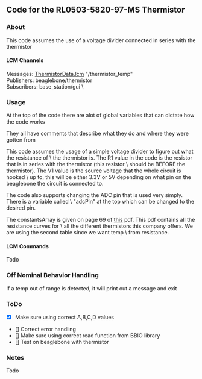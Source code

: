 Code for the RL0503-5820-97-MS Thermistor
---

### About
This code assumes the use of a voltage divider connected in series with the thermistor

#### LCM Channels
Messages: [ThermistorData.lcm](https://github.com/nkr101/mrover-workspace/blob/thermistor/rover_msgs/ThermistorData.lcm) "/thermistor_temp" \
Publishers: beaglebone/thermistor \
Subscribers: base_station/gui \

### Usage
At the top of the code there are alot of global variables that can dictate how the code works

They all have comments that describe what they do and where they were gotten from

This code assumes the usage of a simple voltage divider to figure out what the resistance of \ the thermistor is.  The R1 value in the code is the resistor that is in series with the thermistor (this resistor \ should be BEFORE the thermistor).  The V1 value is the source voltage that the whole circuit is hooked \ up to, this will be either 3.3V or 5V depending on what pin on the beaglebone the circuit is connected to.

The code also supports changing the ADC pin that is used very simply.  There is a variable called \ "adcPin" at the top which can be changed to the desired pin.

The constantsArray is given on page 69 of [this](https://www.amphenol-sensors.com/en/component/edocman/292-thermometrics-temperature-resistance-curves-reference-guide/download) pdf.  This pdf contains all the resistance curves for \ all the different thermistors this company offers.  We are using the second table since we want temp \ from resistance.

#### LCM Commands
Todo

### Off Nominal Behavior Handling
If a temp out of range is detected, it will print out a message and exit

### ToDo
- [x] Make sure using correct A,B,C,D values
- [] Correct error handling
- [] Make sure using correct read function from BBIO library
- [] Test on beaglebone with thermistor

### Notes
Todo